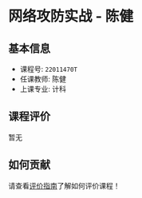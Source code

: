 # 网络攻防实战 - 陈健

## 基本信息

- 课程号: `22011470T`
- 任课教师: 陈健
- 上课专业: 计科

## 课程评价

暂无

## 如何贡献

请查看[评价指南](../how-to-comment.md)了解如何评价课程！
